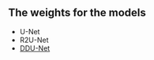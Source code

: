 ## The weights for the models

* U-Net
* R2U-Net
* [DDU-Net](https://drive.google.com/file/d/1bMp7Dk53gxiaNO75PkWRPvT7Cc7xHose/view?usp=sharing)
